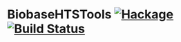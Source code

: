 BiobaseHTSTools
[![Hackage](https://img.shields.io/hackage/v/BiobaseHTSTools.svg)](https://hackage.haskell.org/package/BiobaseHTSTools) [![Build Status](https://travis-ci.org/eggzilla/BiobaseHTTP.svg?branch=master)](https://travis-ci.org/eggzilla/BiobaseHTSTools)
=========

